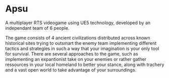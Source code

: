 # Apsu
A multiplayer RTS videogame using UE5 technology, developed by an independant team of 6 people.

The game consists of 4 ancient civilizations distributed across known historical sites trying to outsmart the enemy team implementing different tactics and strategies in such a way that your imagination is your only tool for survival. There are several approaches to the game, such as implementing an expantionist take on your enemies or rather gather ressources in your local homeland to better your stance, along with trachery and a vast open world to take advantage of your surroundings.
